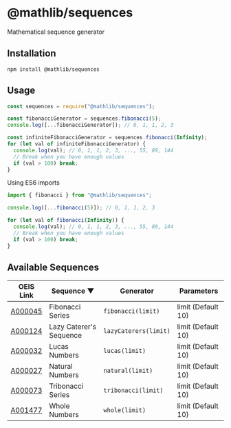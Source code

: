 # @mathlib/sequences
Mathematical sequence generator
## Installation
```
npm install @mathlib/sequences
```

## Usage
```javascript
const sequences = require("@mathlib/sequences");

const fibonacciGenerator = sequences.fibonacci(5);
console.log([...fibonacciGenerator]); // 0, 1, 1, 2, 3

const infiniteFibonacciGenerator = sequences.fibonacci(Infinity);
for (let val of infiniteFibonacciGenerator) {
  console.log(val); // 0, 1, 1, 2, 3, ..., 55, 89, 144
  // Break when you have enough values
  if (val > 100) break;
}
```

Using ES6 imports
```javascript
import { fibonacci } from "@mathlib/sequences";

console.log([...fibonacci(5)]); // 0, 1, 1, 2, 3

for (let val of fibonacci(Infinity)) {
  console.log(val); // 0, 1, 1, 2, 3, ..., 55, 89, 144
  // Break when you have enough values
  if (val > 100) break;
}
```

## Available Sequences
| OEIS Link | Sequence ▼ | Generator | Parameters |
| --- | --- | --- | --- |
| [A000045](https://oeis.org/A000045) | Fibonacci Series | `fibonacci(limit)` | limit (Default 10) |
| [A000124](https://oeis.org/A000124) | Lazy Caterer's Sequence | `lazyCaterers(limit)` | limit (Default 10) |
| [A000032](https://oeis.org/A000032) | Lucas Numbers | `lucas(limit)` | limit (Default 10) |
| [A000027](https://oeis.org/A000027) | Natural Numbers | `natural(limit)` | limit (Default 10) |
| [A000073](https://oeis.org/A000073) | Tribonacci Series | `tribonacci(limit)` | limit (Default 10) |
| [A001477](https://oeis.org/A001477) | Whole Numbers | `whole(limit)` | limit (Default 10) |
